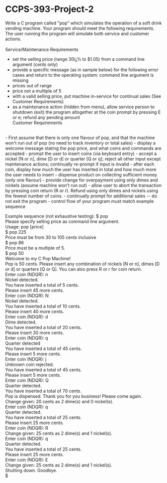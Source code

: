 # CCPS-393-Project-2

Write a C program called "pop" which simulates the operation of a soft drink vending machine. Your program should meet the following requirements.  The user running the program will simulate both service and customer actions. <br />
<br />
Service/Maintenance Requirements
- set the selling price (range 30ï¿½ to $1.05) from a command line argument (cents only)
- provide a specific message (as in sample below) for the following error cases and return to the operating system: 
command line argument is missing
- prices out of range
- price not a multiple of 5
- with a valid selling price, put machine in-service for continual sales (See Customer Requirements)
- as a maintenance action (hidden from menu), allow service person to shutdown (exit) the program altogether at the coin prompt by pressing E or e; refund any pending amount <br />
Customer Requirements
<br />
- First assume that there is only one flavour of pop, and that the machine won't run out of pop (no need to track inventory or total sales)
- display a welcome message stating the pop price, and what coins and commands are accepted
- prompt the user to insert coins (via keyboard entry)
- accept a nickel [N or n], dime [D or d] or quarter [Q or q]; reject all other input except maintenance actions; continually re-prompt if input is invalid
- after each coin, display how much the user has inserted in total and how much more the user needs to insert
- dispense product on collecting sufficient money (only one flavour)
- provide change for overpayment using only dimes and nickels (assume machine won't run out)
- allow user to abort the transaction by pressing coin return (R or r). Refund using only dimes and nickels using the fewest number of coins. 
- continually prompt for additional sales -- do not exit the program
- control flow of your program must match example sequence
 
Example sequence (not exhaustive testing):
$ pop <br />
Please specify selling price as command line argument. <br />
Usage: pop [price] <br />
$ pop 225 <br />
Price must be from 30 to 105 cents inclusive <br />
$ pop 86 <br />
Price must be a multiple of 5. <br />
$ pop 50 <br />
Welcome to my C Pop Machine! <br />
Pop is 50 cents. Please insert any combination of nickels [N or n], dimes [D or d] or quarters [Q or Q]. You can also press R or r for coin return. <br />
Enter coin (NDQR): n <br />
  Nickel detected. <br />
    You have inserted a total of 5 cents. <br />
    Please insert 45 more cents. <br />
Enter coin (NDQR): N <br />
  Nickel detected. <br />
    You have inserted a total of 10 cents. <br />
    Please insert 40 more cents. <br />
Enter coin (NDQR): d <br />
  Dime detected. <br />
    You have inserted a total of 20 cents. <br />
    Please insert 30 more cents. <br />
Enter coin (NDQR): q <br />
  Quarter detected <br />
    You have inserted a total of 45 cents. <br />
    Please insert 5 more cents. <br />
Enter coin (NDQR): j <br />
  Unknown coin rejected. <br />
    You have inserted a total of 45 cents. <br />
    Please insert 5 more cents. <br />
Enter coin (NDQR): Q <br />
  Quarter detected. <br />
    You have inserted a total of 70 cents. <br />
    Pop is dispensed. Thank you for you business! Please come again. <br />
    Change given: 20 cents as 2 dime(s) and 0 nickel(s). <br />
Enter coin (NDQR): q <br />
  Quarter detected. <br />
    You have inserted a total of 25 cents. <br />
    Please insert 25 more cents. <br />
Enter coin (NDQR): R <br />
    Change given: 25 cents as 2 dime(s) and 1 nickel(s). <br />
Enter coin (NDQR): q <br />
  Quarter detected. <br />
    You have inserted a total of 25 cents. <br />
    Please insert 25 more cents. <br />
Enter coin (NDQR): E <br />
    Change given: 25 cents as 2 dime(s) and 1 nickel(s). <br />
Shutting down. Goodbye. <br />
$

